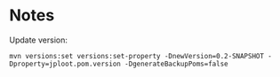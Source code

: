 

# Notes

Update version:

```
mvn versions:set versions:set-property -DnewVersion=0.2-SNAPSHOT -Dproperty=jploot.pom.version -DgenerateBackupPoms=false
```
